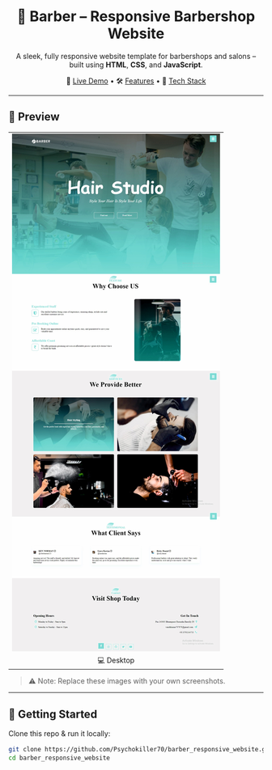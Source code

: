 <h1 align="center">💈 Barber – Responsive Barbershop Website</h1>

<p align="center">
  A sleek, fully responsive website template for barbershops and salons – built using <strong>HTML</strong>, <strong>CSS</strong>, and <strong>JavaScript</strong>.
</p>

<p align="center">
  🔗 <a href="#">Live Demo</a> • 🛠️ <a href="#features">Features</a> • 🎨 <a href="#technologies-used">Tech Stack</a>
</p>

---

## 📸 Preview

<table>
<tr>
<td><img src="demo.jpg" alt="Desktop View" width="100%"></td>

</tr>
<tr>
<td align="center">💻 Desktop</td>

</tr>
</table>

> ⚠️ Note: Replace these images with your own screenshots.

---

## 🚀 Getting Started

Clone this repo & run it locally:

```bash
git clone https://github.com/Psychokiller70/barber_responsive_website.git
cd barber_responsive_website

